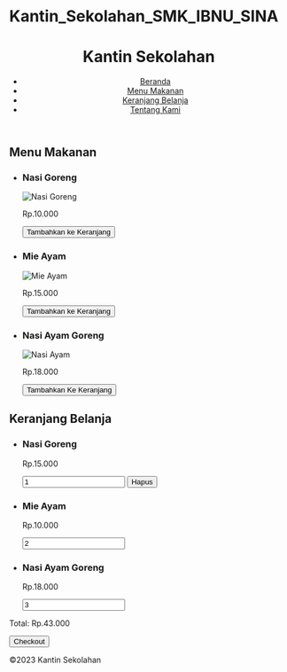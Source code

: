 # Kantin_Sekolahan_SMK_IBNU_SINA
<!DOCTYPE html>
<html>
<head>
    <title>Kantin Sekolahan</title>
    <meta charset="UTF-8">
    <meta name="viewport" content="width=device-width, initial-scale=1.0">
    <link rel="stylesheet" href="style.css">
</head>
<body>
    <header>
        <h1>Kantin Sekolahan</h1>
        <nav>
            <ul>
                <li> <a href="#">Beranda</a></li>
                <li> <a href="#">Menu Makanan</a></li>
                <li> <a href="#">Keranjang Belanja</a></li>
                <li> <a href="#">Tentang Kami</a></li>
            </ul>
        </nav>
    </header>
    <main>
        <section>
            <h2>Menu Makanan</h2>
            <ul>
                <li>
                    <h3>Nasi Goreng</h3>
                    <img src="file:///C:/Users/DELL/Pictures/Nasi.Goreng.jpg" alt="Nasi Goreng">
                    <p>Rp.10.000</p>
                    <button>Tambahkan ke Keranjang</button>
                </li>
                <li>
                    <h3>Mie Ayam</h3>
                    <img src="file:///C:/Users/DELL/Pictures/Mie.Ayam-Kantin.jpg" alt="Mie Ayam">
                    <p>Rp.15.000</p>
                    <button>Tambahkan ke Keranjang</button>
                </li>
                <li>
                    <h3>Nasi Ayam Goreng</h3>
                    <img src="file:///C:/Users/DELL/Pictures/Nasi-Ayam.jpg" alt="Nasi Ayam">
                    <p>Rp.18.000</p>
                    <button>Tambahkan Ke Keranjang</button>
                </li>
            </ul>
        </section>
        <section>
            <h2>Keranjang Belanja</h2>
            <ul>
                <li>
                    <h3>Nasi Goreng</h3>
                    <p>Rp.15.000</p>
                    <input type="number" value="1">
                    <button>Hapus</button>
                </li>
                <li>
                    <h3>Mie Ayam</h3>
                    <p>Rp.10.000</p>
                    <input type="number" value="2">
                </li>
                <li>
                    <h3>Nasi Ayam Goreng</h3>
                    <p>Rp.18.000</p>
                    <input type="number" value="3">
                </li>
            </ul>
            <p>Total: Rp.43.000</p>
            <button>Checkout</button>
        </section>
    </main>
    <footer>
        <p>&copy;2023 Kantin Sekolahan</p>
    </footer>
    <script src="script.js"></script>
</body>
</html>
